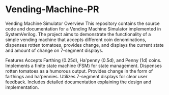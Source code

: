 # Vending-Machine-PR
Vending Machine Simulator Overview This repository contains the source code and documentation for a Vending Machine Simulator implemented in SystemVerilog.
The project aims to demonstrate the functionality of a simple vending machine that accepts different coin denominations, dispenses rotten tomatoes, provides
change, and displays the current state and amount of change on 7-segment displays.

Features Accepts Farthing (0.25d), Ha'penny (0.5d), and Penny (1d) coins. Implements a finite state machine (FSM) for state management.
Dispenses rotten tomatoes as a humorous output. Provides change in the form of farthings and ha'pennies. Utilizes 7-segment displays for 
clear user feedback. Includes detailed documentation explaining the design and implementation.
